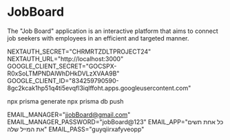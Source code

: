 # JobBoard
The "Job Board" application is an interactive platform that aims to connect job seekers with employees in an efficient and targeted manner.


NEXTAUTH_SECRET="CHRMRTZDLTPROJECT24"
NEXTAUTH_URL="http://localhost:3000"
GOOGLE_CLIENT_SECRET="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"
GOOGLE_CLIENT_ID="834259790590-8gc2kcak1hp51q4ti5evqfl3iqlffoht.apps.googleusercontent.com"


npx prisma generate
npx prisma db push


EMAIL_MANAGER="jjobBoard@gmail.com"
EMAIL_MANAGER_PASSWORD="jobBoard@123"
EMAIL_APP="כל אחת תשים את המייל שלה"
EMAIL_PASS="guyqiirxafyveopp"